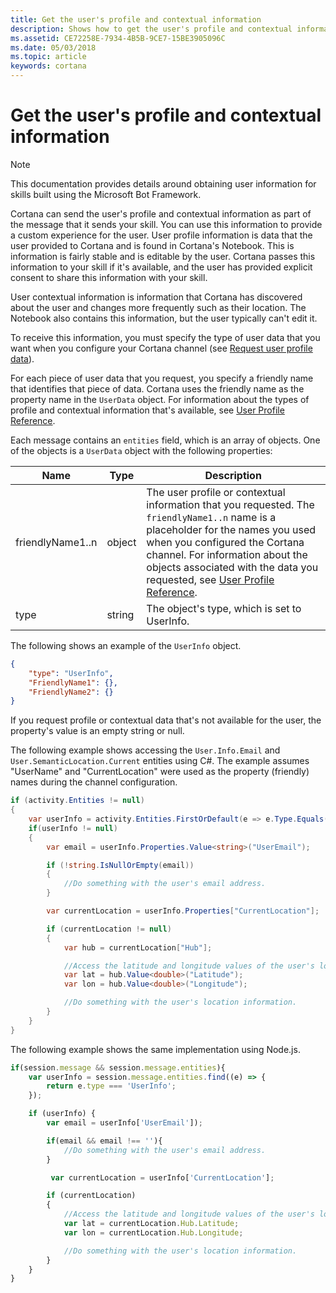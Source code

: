 ```yaml
---
title: Get the user's profile and contextual information
description: Shows how to get the user's profile and contextual information.
ms.assetid: CE72258E-7934-4B5B-9CE7-15BE3905096C
ms.date: 05/03/2018
ms.topic: article
keywords: cortana
---
```



# Get the user's profile and contextual information

> [!NOTE]
> This documentation provides details around obtaining user information for skills built using the Microsoft Bot Framework.
> 


Cortana can send the user's profile and contextual information as part of the message that it sends your skill. You can use this information to provide a custom experience for the user. User profile information is data that the user provided to Cortana and is found in Cortana's Notebook. This is information is fairly stable and is editable by the user. Cortana passes this information to your skill if it's available, and the user has provided explicit consent to share this information with your skill. 

User contextual information is information that Cortana has discovered about the user and changes more frequently such as their location. The Notebook also contains this information, but the user typically can't edit it.

To receive this information, you must specify the type of user data that you want when you configure your Cortana channel (see [Request user profile data](https://docs.microsoft.com/en-us/bot-framework/channel-connect-cortana#request-user-profile-data)).

For each piece of user data that you request, you specify a friendly name that identifies that piece of data. Cortana uses the friendly name as the property name in the `UserData` object. For information about the types of profile and contextual information that's available, see [User Profile Reference](user-profile-contextual-info.md).

<!-- This doesn't seem right. The name is entities which is plural so you'd think it's an array of entities, one of which might be UserData. Confirm. -->

Each message contains an `entities` field, which is an array of objects. One of the objects is a `UserData` object with the following properties:


| Name | Type | Description 
|-|-|-
| friendlyName1..n | object | The user profile or contextual information that you requested. The `friendlyName1..n` name is a placeholder for the names you used when you configured the Cortana channel. For information about the objects associated with the data you requested, see [User Profile Reference](user-profile-contextual-info.md).
| type | string | The object's type, which is set to UserInfo. 


The following shows an example of the `UserInfo` object.

```json
{                   
    "type": "UserInfo",  
    "FriendlyName1": {},  
    "FriendlyName2": {}  
}
```

If you request profile or contextual data that's not available for the user, the property's value is an empty string or null. 

The following example shows accessing the `User.Info.Email` and `User.SemanticLocation.Current` entities using C#. The example assumes "UserName" and "CurrentLocation" were used as the property (friendly) names during the channel configuration.

```csharp
if (activity.Entities != null)
{
    var userInfo = activity.Entities.FirstOrDefault(e => e.Type.Equals("UserInfo"));
    if(userInfo != null)
    {
        var email = userInfo.Properties.Value<string>("UserEmail");

        if (!string.IsNullOrEmpty(email))
        {
            //Do something with the user's email address.
        }

        var currentLocation = userInfo.Properties["CurrentLocation"];

        if (currentLocation != null)
        {
            var hub = currentLocation["Hub"];

            //Access the latitude and longitude values of the user's location.
            var lat = hub.Value<double>("Latitude");
            var lon = hub.Value<double>("Longitude");

            //Do something with the user's location information.
        }
    }
}
```

The following example shows the same implementation using Node.js.

```javascript
if(session.message && session.message.entities){
    var userInfo = session.message.entities.find((e) => {
        return e.type === 'UserInfo';
    });

    if (userInfo) {
        var email = userInfo['UserEmail']);

        if(email && email !== ''){
            //Do something with the user's email address.
        }

         var currentLocation = userInfo['CurrentLocation'];

        if (currentLocation)
        {
            //Access the latitude and longitude values of the user's location.
            var lat = currentLocation.Hub.Latitude;
            var lon = currentLocation.Hub.Longitude;

            //Do something with the user's location information.
        }
    }
}
```


